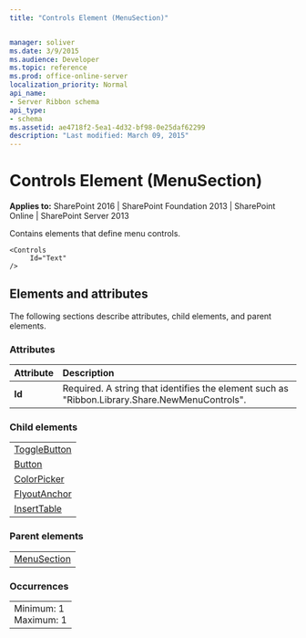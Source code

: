```yaml
---
title: "Controls Element (MenuSection)"


manager: soliver
ms.date: 3/9/2015
ms.audience: Developer
ms.topic: reference
ms.prod: office-online-server
localization_priority: Normal
api_name:
- Server Ribbon schema
api_type:
- schema
ms.assetid: ae4718f2-5ea1-4d32-bf98-0e25daf62299
description: "Last modified: March 09, 2015"
---
```


# Controls Element (MenuSection)

 
  
 **Applies to:** SharePoint 2016 | SharePoint Foundation 2013 | SharePoint Online | SharePoint Server 2013
  
Contains elements that define menu controls. 
  
```
<Controls
     Id="Text"
/>
```

## Elements and attributes

The following sections describe attributes, child elements, and parent elements.

### Attributes

|**Attribute**|**Description**|
|:-----|:-----|
|**Id** <br/> |Required. A string that identifies the element such as "Ribbon.Library.Share.NewMenuControls".  <br/> |
   
### Child elements

||
|:-----|
|[ToggleButton](togglebutton-element.md) <br/> |
|[Button](button-element.md) <br/> |
|[ColorPicker](colorpicker-element.md) <br/> |
|[FlyoutAnchor](flyoutanchor-element.md) <br/> |
|[InsertTable](inserttable-element.md) <br/> |
   
### Parent elements

||
|:-----|
|[MenuSection](menusection-element.md)|
   
### Occurrences

||
|:-----|
|Minimum: 1  <br/> Maximum: 1  <br/> |
   

